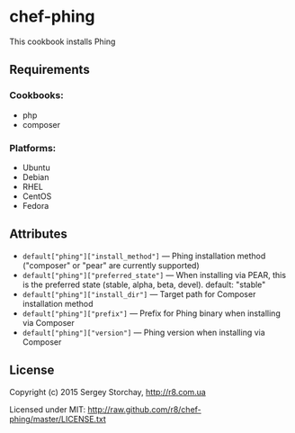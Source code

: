chef-phing
============

This cookbook installs Phing

Requirements
------------

### Cookbooks:

* php
* composer

### Platforms:

* Ubuntu
* Debian
* RHEL
* CentOS
* Fedora

Attributes
----------

* `default["phing"]["install_method"]` — Phing installation method ("composer" or  "pear" are currently supported)
* `default["phing"]["preferred_state"]` — When installing via PEAR, this is the preferred state (stable, alpha, beta, devel). default: "stable"
* `default["phing"]["install_dir"]` — Target path for Composer installation method
* `default["phing"]["prefix"]` — Prefix for Phing binary when installing via Composer
* `default["phing"]["version"]` — Phing version when installing via Composer

License
-------

Copyright (c) 2015 Sergey Storchay, http://r8.com.ua

Licensed under MIT:
http://raw.github.com/r8/chef-phing/master/LICENSE.txt
